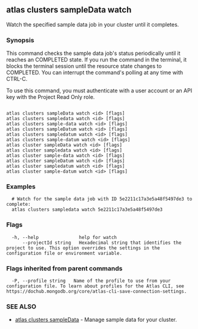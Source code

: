 ## atlas clusters sampleData watch

Watch the specified sample data job in your cluster until it completes.


### Synopsis

This command checks the sample data job's status periodically until it reaches an COMPLETED state. 
If you run the command in the terminal, it blocks the terminal session until the resource state changes to COMPLETED.
You can interrupt the command's polling at any time with CTRL-C.

To use this command, you must authenticate with a user account or an API key with the Project Read Only role.



```

atlas clusters sampleData watch <id> [flags]
atlas clusters sampledata watch <id> [flags]
atlas clusters sample-data watch <id> [flags]
atlas clusters sampleDatum watch <id> [flags]
atlas clusters sampledatum watch <id> [flags]
atlas clusters sample-datum watch <id> [flags]
atlas cluster sampleData watch <id> [flags]
atlas cluster sampledata watch <id> [flags]
atlas cluster sample-data watch <id> [flags]
atlas cluster sampleDatum watch <id> [flags]
atlas cluster sampledatum watch <id> [flags]
atlas cluster sample-datum watch <id> [flags]
```

### Examples

```
  # Watch for the sample data job with ID 5e2211c17a3e5a48f5497de3 to complete:
  atlas clusters sampledata watch 5e2211c17a3e5a48f5497de3
```


### Flags

```
  -h, --help               help for watch
      --projectId string   Hexadecimal string that identifies the project to use. This option overrides the settings in the configuration file or environment variable.

```


### Flags inherited from parent commands

```
  -P, --profile string   Name of the profile to use from your configuration file. To learn about profiles for the Atlas CLI, see https://dochub.mongodb.org/core/atlas-cli-save-connection-settings.

```

### SEE ALSO


* [atlas clusters sampleData](atlas_clusters_sampleData.md)	- Manage sample data for your cluster.



